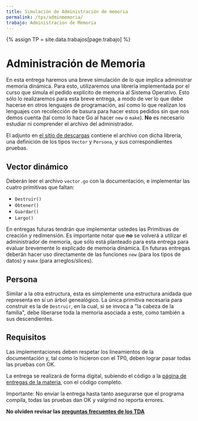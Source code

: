 ```yaml
---
title: Simulación de Administración de memoria
permalink: /tps/adminmemoria/
trabajo: Administracion de Memoria
---
```

{% assign TP = site.data.trabajos[page.trabajo] %}

Administración de Memoria
=========================

En esta entrega haremos una breve simulación de lo que implica administrar memoria dinámica. Para esto, 
utilizaremos una librería implementada por el curso que simula el pedido explícito de memoria al Sistema
Operativo. Esto sólo lo realizaremos para esta breve entrega, a modo de ver lo que debe hacerse en otros
lenguajes de programación, así como lo que realizan los lenguajes con recolección de basura para hacer
estos pedidos sin que nos demos cuenta (tal como lo hace Go al hacer `new` o `make`).
**No** es necesario estudiar ni comprender el archivo del administrador.

El adjunto en [el sitio de descargas]({{site.skel}}) contiene el archivo con dicha librería, una definición
de los tipos `Vector` y `Persona`, y sus correspondientes pruebas. 

## Vector dinámico

Deberán leer el archivo `vector.go` con la documentación, e implementar las cuatro primitivas que faltan:
- `Destruir()`
- `Obtener()`
- `Guardar()`
- `Largo()`

En entregas futuras tendrán que implementar ustedes las Primitivas de creación y redimensión. Es importante notar
que **no** se volverá a utilizar el administrador de memoria, que sólo está planteado para esta entrega para
evaluar brevemente lo explicado de memoria dinámica. En futuras entregas deberán hacer uso directamente de las
funciones `new` (para los tipos de datos) y `make` (para arreglos/slices).


## Persona

Similar a la otra estructura, esta es simplemente una estructura anidada que representa en sí un árbol genealógico. 
La única primitiva necesaria para construir es la de `Destruir`, en la cual, si se invoca a "la cabeza de la familia", 
debe liberarse toda la memoria asociada a este, como también a sus descendientes. 


## Requisitos

Las implementaciones deben respetar los lineamientos de la documentación y, tal como lo hicieron con el TP0, deben lograr pasar todas las pruebas con OK.

La entrega se realizará de forma digital, subiendo el código a la [página de entregas de la materia]({{site.entregas}}), con el código completo.

Importante: No enviar la entrega hasta tanto asegurarse que el programa compila, todas las pruebas dan OK y valgrind no reporta errores.


**No olviden revisar las [preguntas frecuentes de los TDA](/algo2/faq/tda)**
